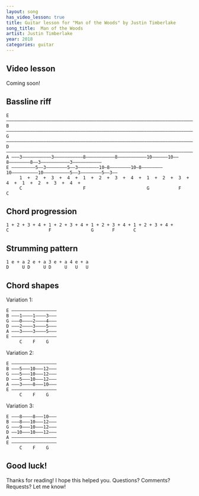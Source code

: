 ```yaml
---
layout: song
has_video_lesson: true
title: Guitar lesson for "Man of the Woods" by Justin Timberlake
song_title:  Man of the Woods
artist: Justin Timberlake
year: 2018
categories: guitar
---
```


## Video lesson

<!-- <iframe width="560" height="315" src="https://www.youtube.com/embed/qWA8I5OOFno?showinfo=0" frameborder="0" allowfullscreen></iframe> -->

Coming soon!

## Bassline riff

    E –––––––––––––––––––––––––––––––––––––––––––––––––––––––––––––––––––––––––––––––––––––––––––––––––––
    B –––––––––––––––––––––––––––––––––––––––––––––––––––––––––––––––––––––––––––––––––––––––––––––––––––
    G –––––––––––––––––––––––––––––––––––––––––––––––––––––––––––––––––––––––––––––––––––––––––––––––––––
    D –––––––––––––––––––––––––––––––––––––––––––––––––––––––––––––––––––––––––––––––––––––––––––––––––––
    A –––3–––––––––––3–––––––––––8–––––––––––8–––––––––––10––––––10––8––––––––8––3–––––––––––3–––––––––––
    E –––––––––5––3––––––––5––3––––––––10–8––––––––10–8––––––––10––––––––––10––––––––––5––3––––––––5––3––
         1  +  2  +  3  +  4  +  1  +  2  +  3  +  4  +  1  +  2  +  3  +  4  +  1  +  2  +  3  +  4  +
         C                       F                       G           F           C

## Chord progression

    1 + 2 + 3 + 4 + 1 + 2 + 3 + 4 + 1 + 2 + 3 + 4 + 1 + 2 + 3 + 4 +
    C               F               G       F       C

## Strumming pattern

    1 e + a 2 e + a 3 e + a 4 e + a
    D     U D     U D     U   U   U

## Chord shapes

Variation 1:

    E –––––––––––––––––
    B –––1––––1––––3–––
    G –––0––––2––––4–––
    D –––2––––3––––5–––
    A –––3––––3––––5–––
    E –––––––––––––––––
         C    F    G

Variation 2:

    E –––––––––––––––––
    B –––5–––10–––12–––
    G –––5–––10–––12–––
    D –––5–––10–––12–––
    A –––3––––8–––10–––
    E –––––––––––––––––
         C    F    G

Variation 3:

    E –––8––––8–––10–––
    B –––8–––10–––12–––
    G –––9–––10–––12–––
    D ––10–––10–––12–––
    A –––––––––––––––––
    E –––––––––––––––––
         C    F    G

## Good luck!

Thanks for reading! I hope this helped you. Questions? Comments? Requests? Let me know!
